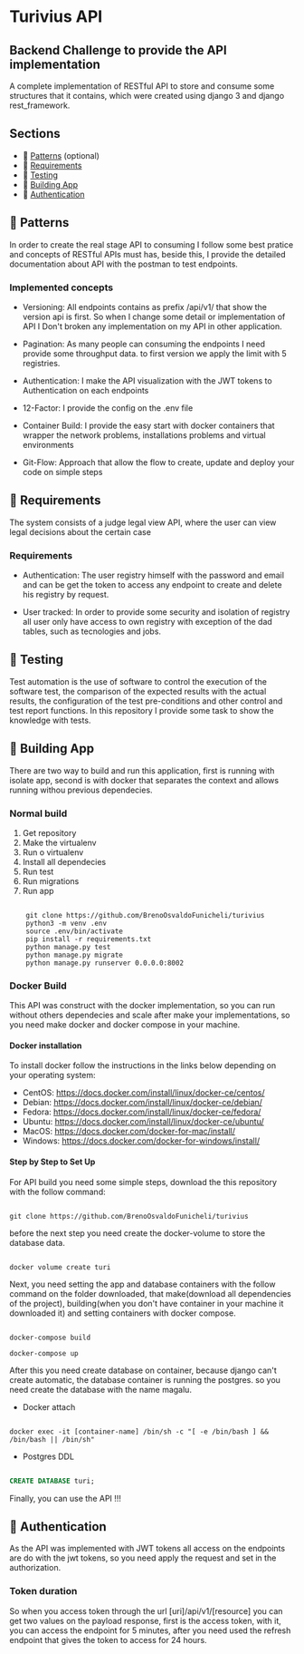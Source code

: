 # Turivius API

## Backend Challenge to provide the API implementation

A complete implementation of RESTful API to store and consume some structures that it contains, which were created using django 3 and django rest_framework.

## Sections

* :scroll: [Patterns](#scroll-patterns) (optional)
* :blue_book: [Requirements](#blue_book-requirements)
* :postbox: [Testing](#postbox-testing)
* :wrench: [Building App](#wrench-building-app)
* :key: [Authentication](#key-authentication)

## :scroll: Patterns

In order to create the real stage API to consuming I follow some best pratice and concepts of RESTful APIs must has, beside this, I provide the detailed documentation about API with the postman to test endpoints.

### Implemented concepts

* Versioning: All endpoints contains as prefix /api/v1/ that show the version api is first. So when I change some detail or implementation of API I Don't broken any implementation on my API in other application.

* Pagination: As many people can consuming the endpoints I need provide some throughput data. to first version we apply the limit with 5 registries.

* Authentication: I make the API visualization with the JWT tokens to Authentication on each endpoints

* 12-Factor: I provide the config on the .env file

* Container Build: I provide the easy start with docker containers that wrapper the network problems, installations problems and virtual environments

* Git-Flow: Approach that allow the flow to create, update and deploy your code on simple steps

## :blue_book: Requirements

The system consists of a judge legal view API, where the user can view legal decisions about the certain case

### Requirements

* Authentication: The user registry himself with the password and email and can be get the token to access any endpoint to create and delete his registry by request.

* User tracked: In order to provide some security and isolation of registry all user only have access to own registry with exception of the dad tables, such as tecnologies and jobs.

## :postbox: Testing

Test automation is the use of software to control the execution of the software test, the comparison of the expected results with the actual results, the configuration of the test pre-conditions and other control and test report functions.
In this repository I provide some task to show the knowledge with tests.

## :wrench: Building App

There are two way to build and run this application, first is running with isolate app, second is with docker that separates the context and allows running withou previous dependecies.  

### Normal build

1. Get repository
2. Make the virtualenv
3. Run o virtualenv
4. Install all dependecies
5. Run test
6. Run migrations
7. Run app

```console

    git clone https://github.com/BrenoOsvaldoFunicheli/turivius
    python3 -m venv .env
    source .env/bin/activate
    pip install -r requirements.txt
    python manage.py test
    python manage.py migrate
    python manage.py runserver 0.0.0.0:8002

```

### Docker Build

This API was construct with the docker implementation, so you can run without others dependecies and scale after make your implementations, so you need make docker and docker compose in your machine.

#### Docker installation

To install docker follow the instructions in the links below depending on your operating system:

* CentOS: https://docs.docker.com/install/linux/docker-ce/centos/
* Debian: https://docs.docker.com/install/linux/docker-ce/debian/
* Fedora: https://docs.docker.com/install/linux/docker-ce/fedora/
* Ubuntu: https://docs.docker.com/install/linux/docker-ce/ubuntu/
* MacOS: https://docs.docker.com/docker-for-mac/install/
* Windows: https://docs.docker.com/docker-for-windows/install/

#### Step by Step to Set Up

For API build you need some simple steps, download the this repository with the follow command:

``` linux

git clone https://github.com/BrenoOsvaldoFunicheli/turivius

```

before the next step you need create the docker-volume to store the database data.

``` linux

docker volume create turi

```

Next, you need setting the app and database containers with the follow command on the folder downloaded, that make(download all dependencies of the project), building(when you don't have container in your machine it downloaded it) and setting containers with docker compose.

``` linux

docker-compose build

docker-compose up

```

After this you need create database on container, because django can't create automatic, the database container is running the postgres. so you need create the database with the name magalu.

* Docker attach

``` linux

docker exec -it [container-name] /bin/sh -c "[ -e /bin/bash ] && /bin/bash || /bin/sh"

```

* Postgres DDL

``` sql

CREATE DATABASE turi;

```

Finally, you can use the API !!!

## :key: Authentication

As the API was implemented with JWT tokens all access on the endpoints are do with the jwt tokens, so you need apply the request and set in the authorization.

### Token duration

So when you access token through the url [uri]/api/v1/[resource] you can get two values on the payload response, first is the access token, with it, you can access the endpoint for 5 minutes, after you need used the refresh endpoint that gives the token to access for 24 hours.  
